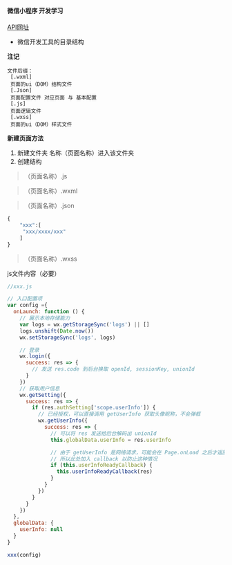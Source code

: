 #### 微信小程序 开发学习

[API网址](https://developers.weixin.qq.com/miniprogram/dev/api/network/download/wx.downloadFile.html)

-  微信开发工具的目录结构

**注记**
```
文件后缀： 
 [.wxml]
 页面的ui（DOM）结构文件
 [.Json]
 页面配置文件 对应页面 与 基本配置
 [.js]
 页面逻辑文件
 [.wxss]
 页面的ui（DOM）样式文件
```
**新建页面方法**

 1. 新建文件夹 名称（页面名称）进入该文件夹
 2. 创建结构

>（页面名称）.js

>（页面名称）.wxml

>（页面名称）.json
```js
{
    "xxx":[
     "xxx/xxxx/xxx"
    ]
}
```

>（页面名称）.wxss

js文件内容（必要）
```js
//xxx.js

// 入口配置项
var config ={
  onLaunch: function () {
    // 展示本地存储能力
    var logs = wx.getStorageSync('logs') || []
    logs.unshift(Date.now())
    wx.setStorageSync('logs', logs)

    // 登录
    wx.login({
      success: res => {
        // 发送 res.code 到后台换取 openId, sessionKey, unionId
      }
    })
    // 获取用户信息
    wx.getSetting({
      success: res => {
        if (res.authSetting['scope.userInfo']) {
          // 已经授权，可以直接调用 getUserInfo 获取头像昵称，不会弹框
          wx.getUserInfo({
            success: res => {
              // 可以将 res 发送给后台解码出 unionId
              this.globalData.userInfo = res.userInfo

              // 由于 getUserInfo 是网络请求，可能会在 Page.onLoad 之后才返回
              // 所以此处加入 callback 以防止这种情况
              if (this.userInfoReadyCallback) {
                this.userInfoReadyCallback(res)
              }
            }
          })
        }
      }
    })
  },
  globalData: {
    userInfo: null
  }
}

xxx(config)
```



​       


